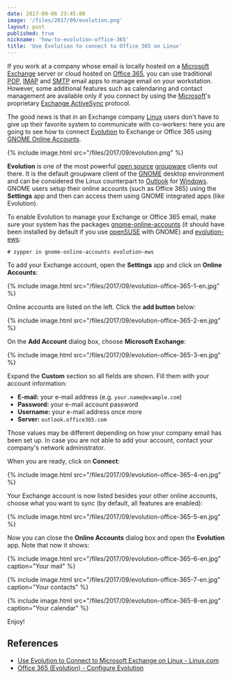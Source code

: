 ```yaml
---
date: 2017-09-06 23:45:00
image: '/files/2017/09/evolution.png'
layout: post
published: true
nickname: 'how-to-evolution-office-365'
title: 'Use Evolution to connect to Office 365 on Linux'
---
```


If you work at a company whose email is locally hosted on a [Microsoft Exchange][exchange] server or cloud hosted on [Office 365][office-365], you can use traditional [POP], [IMAP] and [SMTP] email apps to manage email on your workstation. However, some additional features such as calendaring and contact management are available only if you connect by using the [Microsoft]'s proprietary [Exchange ActiveSync][activesync] protocol.

The good news is that in an Exchange company [Linux] users don't have to give up their favorite system to communicate with co-workers: here you are going to see how to connect [Evolution] to Exchange or Office 365 using [GNOME Online Accounts][goa].

{% include image.html src="/files/2017/09/evolution.png" %}

**Evolution** is one of the most powerful [open source][opensource] [groupware] clients out there. It is the default groupware client of the [GNOME] desktop environment and can be considered the Linux counterpart to [Outlook] for [Windows]. GNOME users setup their online accounts (such as Office 365) using the **Settings** app and then can access them using GNOME integrated apps (like Evolution).

To enable Evolution to manage your Exchange or Office 365 email, make sure your system has the packages [gnome-online-accounts][sw-gnome-online-accounts] (it should have been installed by default if you use [openSUSE] with GNOME) and [evolution-ews][sw-evolution-ews]:

```
# zypper in gnome-online-accounts evolution-ews
```

To add your Exchange account, open the **Settings** app and click on **Online Accounts**:

{% include image.html src="/files/2017/09/evolution-office-365-1-en.jpg" %}

Online accounts are listed on the left. Click the **add button** below:

{% include image.html src="/files/2017/09/evolution-office-365-2-en.jpg" %}

On the **Add Account** dialog box, choose **Microsoft Exchange**:

{% include image.html src="/files/2017/09/evolution-office-365-3-en.jpg" %}

Expand the **Custom** section so all fields are shown. Fill them with your account information:

- **E-mail:** your e-mail address (e.g. `your.name@example.com`)
- **Password:** your e-mail account password
- **Username:** your e-mail address once more
- **Server:** `outlook.office365.com`

Those values may be different depending on how your company email has been set up. In case you are not able to add your account, contact your company's network administrator.

When you are ready, click on **Connect**:

{% include image.html src="/files/2017/09/evolution-office-365-4-en.jpg" %}

Your Exchange account is now listed besides your other online accounts, choose what you want to sync (by default, all features are enabled):

{% include image.html src="/files/2017/09/evolution-office-365-5-en.jpg" %}

Now you can close the **Online Accounts** dialog box and open the **Evolution** app. Note that now it shows:

{% include image.html src="/files/2017/09/evolution-office-365-6-en.jpg" caption="Your mail" %}

{% include image.html src="/files/2017/09/evolution-office-365-7-en.jpg" caption="Your contacts" %}

{% include image.html src="/files/2017/09/evolution-office-365-8-en.jpg" caption="Your calendar" %}

Enjoy!

## References

- [Use Evolution to Connect to Microsoft Exchange on Linux - Linux.com][linux.com]
- [Office 365 (Evolution) - Configure Evolution][kb.wisc.edu]

[exchange]:                 https://products.office.com/en-us/exchange
[office-365]:               https://portal.office.com
[POP]:                      https://en.wikipedia.org/wiki/Post_Office_Protocol
[IMAP]:                     https://en.wikipedia.org/wiki/Internet_Message_Access_Protocol
[SMTP]:                     https://en.wikipedia.org/wiki/Simple_Mail_Transfer_Protocol
[activesync]:               https://technet.microsoft.com/en-us/library/dn551174(v=exchg.150).aspx
[Microsoft]:                https://www.microsoft.com/en-us
[Linux]:                    https://www.kernel.org/linux.html
[Evolution]:                https://wiki.gnome.org/Apps/Evolution
[goa]:                      https://wiki.gnome.org/Projects/GnomeOnlineAccounts
[groupware]:                https://en.wikipedia.org/wiki/Collaborative_software
[opensource]:               https://opensource.org/osd-annotated
[GNOME]:                    https://www.gnome.org
[Outlook]:                  https://products.office.com/en-us/outlook
[Windows]:                  https://www.microsoft.com/en-us/windows
[sw-gnome-online-accounts]: https://software.opensuse.org/package/gnome-online-accounts
[openSUSE]:                 https://www.opensuse.org
[sw-evolution-ews]:         https://software.opensuse.org/package/evolution-ews
[linux.com]:                https://www.linux.com/learn/use-evolution-connect-microsoft-exchange-linux
[kb.wisc.edu]:              https://kb.wisc.edu/helpdesk/page.php?id=28462
